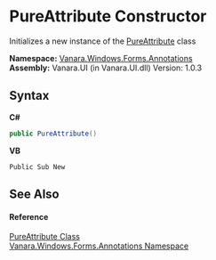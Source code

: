 # PureAttribute Constructor 
 

Initializes a new instance of the <a href="ea1cc3c9-82aa-c736-765a-c93e6932e34f">PureAttribute</a> class

**Namespace:**&nbsp;<a href="600255aa-5477-7018-00f3-14fce5adebc9">Vanara.Windows.Forms.Annotations</a><br />**Assembly:**&nbsp;Vanara.UI (in Vanara.UI.dll) Version: 1.0.3

## Syntax

**C#**<br />
``` C#
public PureAttribute()
```

**VB**<br />
``` VB
Public Sub New
```


## See Also


#### Reference
<a href="ea1cc3c9-82aa-c736-765a-c93e6932e34f">PureAttribute Class</a><br /><a href="600255aa-5477-7018-00f3-14fce5adebc9">Vanara.Windows.Forms.Annotations Namespace</a><br />